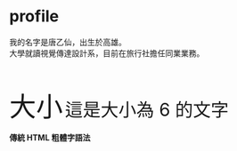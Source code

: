 # profile

我的名字是唐乙仙，出生於高雄。<br>
大學就讀視覺傳達設計系，目前在旅行社擔任同業業務。<br>
<br>
<br>

<font size="7">大小</font>
<font size="6">這是大小為 6 的文字</font>

<b>傳統 HTML 粗體字語法</b>
